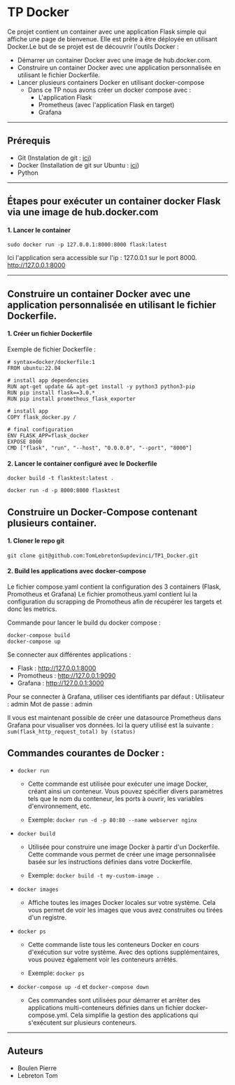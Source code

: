 # TP Docker

Ce projet contient un container avec une application Flask simple qui affiche une page de bienvenue. Elle est prête à être déployée en utilisant Docker.Le but de se projet est de découvrir l'outils Docker :
* Démarrer un container Docker avec une image de hub.docker.com.
* Construire un container Docker avec une application personnalisée en utilisant le fichier Dockerfile.
* Lancer plusieurs containers Docker en utilisant docker-compose
    * Dans ce TP nous avons créer un docker compose avec : 
        * L'application Flask
        * Prometheus (avec l'application Flask en target)
        * Grafana

-----------------------------------

## Prérequis

- Git (Instalation de git : [ici](https://git-scm.com/book/fr/v2/D%C3%A9marrage-rapide-Installation-de-Git))
- Docker (Installation de git sur Ubuntu : [ici](https://docs.docker.com/engine/install/ubuntu/))
- Python

-----------------------------------

## Étapes pour exécuter un container docker Flask via une image de hub.docker.com

#### 1. Lancer le container
```
sudo docker run -p 127.0.0.1:8000:8000 flask:latest
```
Ici l'application sera accessible sur l'ip : 127.0.0.1 sur le port 8000.
http://127.0.0.1:8000

------------------------------------

## Construire un container Docker avec une application personnalisée en utilisant le fichier Dockerfile.

#### 1. Créer un fichier Dockerfile

Exemple de fichier Dockerfile :

```
# syntax=docker/dockerfile:1
FROM ubuntu:22.04

# install app dependencies
RUN apt-get update && apt-get install -y python3 python3-pip
RUN pip install flask==3.0.*
RUN pip install prometheus_flask_exporter 

# install app
COPY flask_docker.py /

# final configuration
ENV FLASK_APP=flask_docker
EXPOSE 8000
CMD ["flask", "run", "--host", "0.0.0.0", "--port", "8000"]
```

#### 2. Lancer le container configuré avec le Dockerfile

``` 
docker build -t flasktest:latest .
```

``` 
docker run -d -p 8000:8000 flasktest
```

## Construire un Docker-Compose contenant plusieurs container.

#### 1. Cloner le repo git

```
git clone git@github.com:TomLebretonSupdevinci/TP1_Docker.git
```

#### 2. Build les applications avec docker-compose
Le fichier compose.yaml contient la configuration des 3 containers (Flask, Promotheus et Grafana)
Le fichier promotheus.yaml contient lui la configuration du scrapping de Promotheus afin de récupérer les targets et donc les metrics.

Commande pour lancer le build du docker compose :

```
docker-compose build
docker-compose up
```

Se connecter aux différentes applications : 
* Flask : http://127.0.0.1:8000
* Promotheus : http://127.0.0.1:9090
* Grafana : http://127.0.0.1:3000

Pour se connecter à Grafana, utiliser ces identifiants par défaut : 
Utilisateur : admin
Mot de passe : admin

Il vous est maintenant possible de créer une datasource  Prometheus dans Grafana pour visualiser vos données.
Ici la query utilisé est la suivante : 
``` sum(flask_http_request_total) by (status) ```

## Commandes courantes de Docker :

* ```docker run```
    *  Cette commande est utilisée pour exécuter une image Docker, créant ainsi un conteneur. Vous pouvez spécifier divers paramètres tels que le nom du conteneur, les ports à ouvrir, les variables d'environnement, etc.

    * Exemple: ```docker run -d -p 80:80 --name webserver nginx```


* ```docker build```
    * Utilisée pour construire une image Docker à partir d'un Dockerfile. Cette commande vous permet de créer une image personnalisée basée sur les instructions définies dans votre Dockerfile.

    * Exemple: ```docker build -t my-custom-image .```

* ```docker images```
    * Affiche toutes les images Docker locales sur votre système. Cela vous permet de voir les images que vous avez construites ou tirées d'un registre.

* ```docker ps```
    * Cette commande liste tous les conteneurs Docker en cours d'exécution sur votre système. Avec des options supplémentaires, vous pouvez également voir les conteneurs arrêtés.

    * Exemple: ```docker ps``` 

* ```docker-compose up -d``` et ```docker-compose down```
    * Ces commandes sont utilisées pour démarrer et arrêter des applications multi-conteneurs définies dans un fichier docker-compose.yml. Cela simplifie la gestion des applications qui s'exécutent sur plusieurs conteneurs.


-----------------------------------

## Auteurs

- Boulen Pierre
- Lebreton Tom
